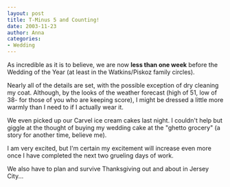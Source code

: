 ```yaml
---
layout: post
title: T-Minus 5 and Counting!
date: 2003-11-23
author: Anna
categories:
- Wedding
---
```


As incredible as it is to believe, we are now <b>less than one week</b> before the Wedding of the Year (at least in the Watkins/Piskoz family circles).

Nearly all of the details are set, with the possible exception of dry cleaning my coat. Although, by the looks of the weather forecast (high of 51, low of 38- for those of you who are keeping score), I might be dressed a little more warmly than I need to if I actually wear it.

We even picked up our Carvel ice cream cakes last night. I couldn't help but giggle at the thought of buying my wedding cake at the "ghetto grocery" (a story for another time, believe me).

I am very excited, but I'm certain my excitement will increase even more once I have completed the next two grueling days of work.

We also have to plan and survive Thanksgiving out and about in Jersey City...